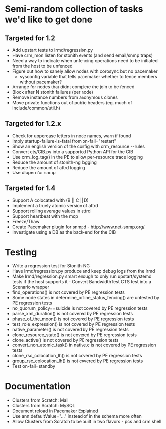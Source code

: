 # Semi-random collection of tasks we'd like to get done

## Targeted for 1.2
- Add upstart tests to lrmd/regression.py
- Have crm_mon listen for stonith events (and send email/snmp traps)
- Need a way to indicate when unfencing operations need to be initiated from the host to be unfenced
- Figure out how to sanely allow nodes with corosync but no pacemaker
  - sysconfig variable that tells pacemaker whether to fence members without pacemaker?
- Arrange for nodes that didnt complete the join to be fenced
- Block after N stonith failures (per node)
- Remove instance numbers from anonymous clones
- Move private functions out of public headers (eg. much of include/common/util.h)

## Targeted for 1.2.x

- Check for uppercase letters in node names, warn if found
- Imply startup-failure-is-fatal from on-fail="restart" 
- Show an english version of the config with crm_resource --rules
- Convert cts/CIB.py into a supported Python API for the CIB
- Use crm_log_tag() in the PE to allow per-resource trace logging
- Reduce the amount of stonith-ng logging
- Reduce the amount of attrd logging
- Use dlopen for snmp

## Targeted for 1.4

- Support A colocated with (B || C || D)
- Implement a truely atomic version of attrd
- Support rolling average values in attrd
- Support heartbeat with the mcp
- Freeze/Thaw
- Create Pacemaker plugin for snmpd - http://www.net-snmp.org/
- Investigate using a DB as the back-end for the CIB

# Testing
- Write a regression test for Stonith-NG
- Have lrmd/regression.py produce and keep debug logs from the lrmd
- Make lrmd/regression.py smart enough to only run upstart/systemd tests if the host supports it - Convert BandwidthTest CTS test into a Scenario wrapper
- find_operations() is not covered by PE regression tests
- Some node states in determine_online_status_fencing() are untested by PE regression tests
- no_quorum_policy==suicide is not covered by PE regression tests
- parse_xml_duration() is not covered by PE regression tests
- phase_of_the_moon() is not covered by PE regression tests
- test_role_expression() is not covered by PE regression tests
- native_parameter() is not covered by PE regression tests
- clone_resource_state() is not covered by PE regression tests
- clone_active() is not covered by PE regression tests
- convert_non_atomic_task() in native.c is not covered by PE regression tests
- clone_rsc_colocation_lh() is not covered by PE regression tests
- group_rsc_colocation_lh() is not covered by PE regression tests
- Test on-fail=standby

# Documentation
- Clusters from Scratch: Mail
- Clusters from Scratch: MySQL
- Document reload in Pacemaker Explained
- Use ann:defaultValue="..." instead of <optional> in the schema more often
- Allow Clusters from Scratch to be built in two flavors - pcs and crm shell
